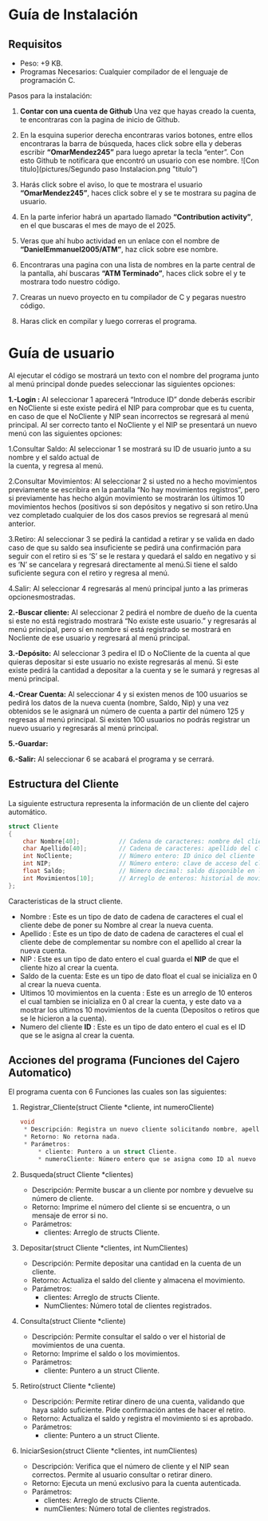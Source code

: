 # Guía de Instalación
## Requisitos
* Peso: +9 KB.
* Programas Necesarios: Cualquier compilador de el lenguaje de programación C.

Pasos para la instalación:
1. **Contar con una cuenta de Github**
Una vez que hayas creado la cuenta, te encontraras con la pagina de inicio de Github.

2. En la esquina superior derecha encontraras varios botones, entre ellos encontraras la barra de búsqueda, haces click sobre ella y deberas escribir **“OmarMendez245”** para luego apretar la tecla “enter”.
Con esto Github te notificara que encontró un usuario con ese nombre.
![Con titulo](pictures/Segundo paso Instalacion.png "titulo")
3. Harás click sobre el aviso, lo que te mostrara el usuario **“OmarMendez245”**, haces click sobre el y se te mostrara su pagina de usuario.

4. En la parte inferior habrá un apartado llamado **“Contribution activity”**, en el que buscaras el mes de mayo de el 2025.

5. Veras que ahí hubo actividad en un enlace con el nombre de **“DanielEmmanuel2005/ATM”**, haz click sobre ese nombre.

6. Encontraras una pagina con una lista de nombres en la parte central de la pantalla, ahí buscaras **“ATM Terminado”**, haces click sobre el y te mostrara todo nuestro código.

7. Crearas un nuevo proyecto en tu compilador de C y pegaras nuestro código.

8. Haras click en compilar y luego correras el programa.

# Guía de usuario

Al ejecutar el código se mostrará un texto con el nombre del programa junto al menú principal donde puedes seleccionar las siguientes opciones:

**1.-Login :**
Al seleccionar 1 aparecerá “Introduce ID” donde deberás escribir en NoCliente si este existe pedirá el NIP para comprobar que es tu cuenta, en caso de que el NoCliente y NIP sean incorrectos se regresará al menú principal.
Al ser correcto tanto el NoCliente y el NIP se presentará un nuevo menú con las siguientes opciones:

1.Consultar Saldo:
Al seleccionar 1 se mostrará su ID de usuario junto a su nombre y el saldo actual de      
             la cuenta, y regresa al menú.

2.Consultar Movimientos:
Al seleccionar 2 si usted no a hecho movimientos previamente se escribira en la pantalla “No hay movimientos registros”, pero si previamente has hecho algún movimiento se mostrarán los últimos 10 movimientos hechos (positivos si son depósitos y negativo si son retiro.Una vez completado cualquier de los dos casos previos se regresará al menú anterior.

3.Retiro:
Al seleccionar 3 se pedirá la cantidad a retirar y se valida en dado caso de que su saldo sea insuficiente se pedirá una confirmación para seguir con el retiro si es ‘S’ se le restara y quedará el saldo en negativo y si es ‘N’ se cancelara y regresará directamente al menú.Si tiene el saldo suficiente segura con el retiro y regresa al menú.	

4.Salir:
Al seleccionar 4 regresarás al menú principal junto a las primeras opcionesmostradas.

**2.-Buscar cliente:**
Al seleccionar 2 pedirá el nombre de dueño de la cuenta si este no está registrado mostrará “No existe este usuario.” y regresarás al menú principal, pero sí en nombre sí está registrado se mostrará en Nocliente de ese usuario y regresará al menú principal.

**3.-Depósito:**
Al seleccionar 3 pedira el ID o NoCliente de la cuenta al que quieras depositar si este usuario no existe regresarás al menú. Si este existe pedirá la cantidad a depositar a la cuenta y se le sumará y regresas al menú principal. 

**4.-Crear Cuenta:**
Al seleccionar 4 y si existen menos de 100 usuarios se pedirá los datos de la nueva cuenta (nombre, Saldo, Nip) y una vez obtenidos se le asignará un número de cuenta a partir del número 125 y regresas al menú principal.
Si existen 100 usuarios no podrás registrar un nuevo usuario y regresarás al menú principal.

**5.-Guardar:**

**6.-Salir:**
Al seleccionar 6  se acabará el programa y se cerrará.

## Estructura del Cliente 
La siguiente estructura representa la información de un cliente del cajero automático.

```c
struct Cliente 
{
    char Nombre[40];           // Cadena de caracteres: nombre del cliente
    char Apellido[40];         // Cadena de caracteres: apellido del cliente
    int NoCliente;             // Número entero: ID único del cliente
    int NIP;                   // Número entero: clave de acceso del cliente
    float Saldo;               // Número decimal: saldo disponible en la cuenta
    int Movimientos[10];       // Arreglo de enteros: historial de movimientos
};
```
Caracteristicas de la struct cliente.

* Nombre : Este es un tipo de dato de cadena de caracteres el cual el cliente debe de poner su Nombre al crear la nueva cuenta. 
* Apellido : Este es un tipo de dato de cadena de caracteres el cual el cliente debe de complementar su nombre con el apellido al crear la nueva cuenta.
* NIP : Este es un tipo de dato entero el cual guarda el **NIP** de que el cliente hizo al crear la cuenta.
* Saldo de la cuenta: Este es un tipo de dato float el cual se inicializa en 0 al crear la nueva cuenta.
* Ultimos 10 movimientos en la cuenta : Este es un arreglo de 10 enteros el cual tambien se inicializa en 0 al crear la cuenta, y este dato va a mostrar los ultimos 10 movimientos de la cuenta (Depositos o retiros que se le hicieron a la cuenta).
* Numero del cliente **ID** : Este es un tipo de dato entero el cual es el ID que se le asigna al crear la cuenta.

## Acciones del programa (Funciones del Cajero Automatico)
El programa cuenta con 6 Funciones las cuales son las siguientes:
1. Registrar_Cliente(struct Cliente *cliente, int numeroCliente)
   ```c
   void 
	* Descripción: Registra un nuevo cliente solicitando nombre, apellido, NIP y saldo inicial.
	* Retorno: No retorna nada.
	* Parámetros:
	    * cliente: Puntero a un struct Cliente.
	    * numeroCliente: Número entero que se asigna como ID al nuevo cliente.

3. Busqueda(struct Cliente *clientes)
	* Descripción: Permite buscar a un cliente por nombre y devuelve su número de cliente.
	* Retorno: Imprime el número del cliente si se encuentra, o un mensaje de error si no.
	* Parámetros:
	    * clientes: Arreglo de structs Cliente.

4. Depositar(struct Cliente *clientes, int NumClientes)
	* Descripción: Permite depositar una cantidad en la cuenta de un cliente.
	* Retorno: Actualiza el saldo del cliente y almacena el movimiento.
	* Parámetros:
	    * clientes: Arreglo de structs Cliente.
	    * NumClientes: Número total de clientes registrados.

5. Consulta(struct Cliente *cliente)
	* Descripción: Permite consultar el saldo o ver el historial de movimientos de una cuenta.
	* Retorno: Imprime el saldo o los movimientos.
	* Parámetros:
	    * cliente: Puntero a un struct Cliente.

6. Retiro(struct Cliente *cliente)
	* Descripción: Permite retirar dinero de una cuenta, validando que haya saldo suficiente. Pide confirmación antes de hacer el retiro.
	* Retorno: Actualiza el saldo y registra el movimiento si es aprobado.
	* Parámetros:
	    * cliente: Puntero a un struct Cliente.

7. IniciarSesion(struct Cliente *clientes, int numClientes)
	* Descripción: Verifica que el número de cliente y el NIP sean correctos. Permite al usuario consultar o retirar dinero.
	* Retorno: Ejecuta un menú exclusivo para la cuenta autenticada.
	* Parámetros:
	    * clientes: Arreglo de structs Cliente.
	    * numClientes: Número total de clientes registrados.
